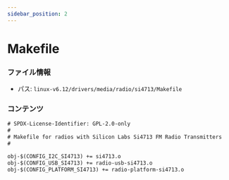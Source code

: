 ```yaml
---
sidebar_position: 2
---
```

# Makefile

### ファイル情報

- パス: `linux-v6.12/drivers/media/radio/si4713/Makefile`

### コンテンツ

```txt
# SPDX-License-Identifier: GPL-2.0-only
#
# Makefile for radios with Silicon Labs Si4713 FM Radio Transmitters
#

obj-$(CONFIG_I2C_SI4713) += si4713.o
obj-$(CONFIG_USB_SI4713) += radio-usb-si4713.o
obj-$(CONFIG_PLATFORM_SI4713) += radio-platform-si4713.o

```
